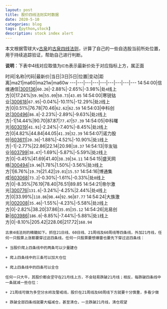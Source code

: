 ```yaml
---
layout: post
title: 股价四线法则实时数据
date: 2020-5-10
categories: blog
tags: [python,stock]
description: stock index alert
---
```



本文根据雪球大v[古泉](https://xueqiu.com/u/7148646888)的[古泉四线法则](https://xueqiu.com/7148646888/130498192)，计算了自己的一些自选股当前所处位置，用于持续追踪验证，帮助自己进行判断。

**说明**：下表中4线对应取值为`红色`表示最新价处于对应指标上方，属正面

时间|名称|代码|最新价|当日|3日|5日|位置|变动|距离|ma21|ma60|ma21w|ma60w
---|---|---|---|---|---|---|---|---
14:54:00|信维通信|[300136](https://xueqiu.com/S/SZ300136)|`60.26`|-2.88%|-2.65%|-3.98%|处`4`线上方|0|17.24%|`59.96`|`55.09`|`50.73`|`43.05`
14:54:00|寒锐钴业|[300618](https://xueqiu.com/S/SZ300618)|`67.95`|-0.04%|-10.11%|-12.29%|处`2`线上方|0|0.51%|76.78|70.46|`62.62`|`62.59`
14:54:03|中科创达|[300496](https://xueqiu.com/S/SZ300496)|`86.8`|-2.23%|-2.89%|-9.63%|处`2`线上方|-1|14.44%|90.70|87.87|`77.47`|`57.39`
14:54:05|中科曙光|[603019](https://xueqiu.com/S/SH603019)|`41.91`|-2.24%|-7.40%|-8.45%|处`2`线上方|0|4.82%|44.84|44.05|`41.39`|`32.39`
14:54:07|诺力股份|[603611](https://xueqiu.com/S/SH603611)|`20.36`|-1.88%|-4.52%|-10.90%|处`1`线上方|-1|-2.77%|22.86|22.14|20.98|`18.37`
14:54:13|华友钴业|[603799](https://xueqiu.com/S/SH603799)|`38.47`|-1.69%|-5.87%|-5.59%|处`2`线上方|0|-0.45%|41.69|41.40|`38.39`|`34.11`
14:54:15|盛天网络|[300494](https://xueqiu.com/S/SZ300494)|`19.96`|1.78%|1.50%|-3.56%|处`3`线上方|1|6.76%|`19.79`|21.42|`19.01`|`15.57`
14:54:16|博通集成|[603068](https://xueqiu.com/S/SH603068)|`73.2`|-0.30%|-1.61%|-0.33%|处`0`线上方|0|-8.35%|76.19|78.40|76.51|89.85
14:54:21|帝尔激光|[300776](https://xueqiu.com/S/SZ300776)|`131.6`|-3.24%|-4.25%|2.44%|处`4`线上方|0|33.99%|`118.86`|`98.44`|`92.96`|`87.77`
14:54:24|大族激光|[002008](https://xueqiu.com/S/SZ002008)|`35.46`|-1.55%|-4.23%|-5.58%|处`2`线上方|0|-2.82%|38.20|37.86|`35.05`|`35.12`
14:54:26|兆易创新|[603986](https://xueqiu.com/S/SH603986)|`186.0`|-8.85%|-7.44%|-5.88%|处`1`线上方|0|-8.10%|205.42|228.06|217.72|`168.94`

```
古泉4线法则的精髓如下。抓住21日线、60日线、21周线及60周线等四条线，外加21月线，任何一只股票上涨都要穿过这四条线，任何一只股票要想爆雷也要先下穿过这四条线：

+ 当股价爬上四条线中的两条可以少量建仓

+ 爬上四条线中的三条可以加大仓位

+ 爬上四条线中的四条可以全仓

任何一只大牛，其股价都会坚守在21月线上方，不会轻易跌破21月线；相反，每跌破四条线中一条就减一些仓位：

+ 21周线可做为多空分水岭及警戒线，股价在21周线及60周线下方就要十分慎重，多看少做

+ 跌破全部四条线就要大幅减仓，甚至清仓，一旦跌破21月线，清仓观望
```